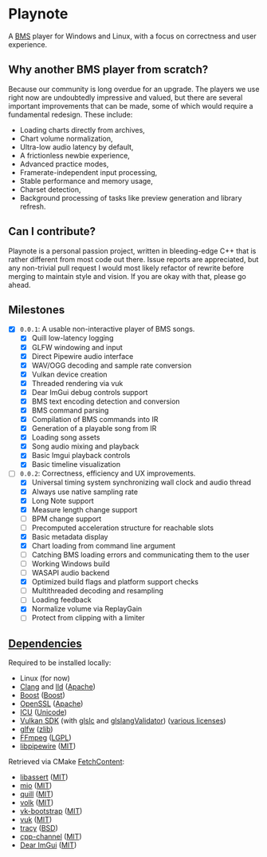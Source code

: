 # Playnote

A [BMS](https://en.wikipedia.org/wiki/Be-Music_Source) player for Windows and Linux, with a focus on correctness and user experience.

## Why another BMS player from scratch?

Because our community is long overdue for an upgrade. The players we use right now are undoubtedly impressive and valued, but there are several important improvements that can be made, some of which would require a fundamental redesign. These include:

- Loading charts directly from archives,
- Chart volume normalization,
- Ultra-low audio latency by default,
- A frictionless newbie experience,
- Advanced practice modes,
- Framerate-independent input processing,
- Stable performance and memory usage,
- Charset detection,
- Background processing of tasks like preview generation and library refresh.

## Can I contribute?

Playnote is a personal passion project, written in bleeding-edge C++ that is rather different from most code out there. Issue reports are appreciated, but any non-trivial pull request I would most likely refactor of rewrite before merging to maintain style and vision. If you are okay with that, please go ahead.

## Milestones

- [x] `0.0.1`: A usable non-interactive player of BMS songs.
  - [x] Quill low-latency logging
  - [x] GLFW windowing and input
  - [x] Direct Pipewire audio interface
  - [x] WAV/OGG decoding and sample rate conversion
  - [x] Vulkan device creation
  - [x] Threaded rendering via vuk
  - [x] Dear ImGui debug controls support
  - [x] BMS text encoding detection and conversion
  - [x] BMS command parsing
  - [x] Compilation of BMS commands into IR
  - [x] Generation of a playable song from IR
  - [x] Loading song assets
  - [x] Song audio mixing and playback
  - [x] Basic Imgui playback controls
  - [x] Basic timeline visualization
- [ ] `0.0.2`: Correctness, efficiency and UX improvements.
  - [x] Universal timing system synchronizing wall clock and audio thread
  - [x] Always use native sampling rate
  - [x] Long Note support
  - [x] Measure length change support
  - [ ] BPM change support
  - [ ] Precomputed acceleration structure for reachable slots
  - [x] Basic metadata display
  - [x] Chart loading from command line argument
  - [ ] Catching BMS loading errors and communicating them to the user
  - [ ] Working Windows build
  - [ ] WASAPI audio backend
  - [x] Optimized build flags and platform support checks
  - [ ] Multithreaded decoding and resampling
  - [ ] Loading feedback
  - [x] Normalize volume via ReplayGain
  - [ ] Protect from clipping with a limiter

## [Dependencies](./cmake/Dependencies.cmake)

Required to be installed locally:

- Linux (for now)
- [Clang](https://clang.llvm.org/) and [lld](https://lld.llvm.org/) ([Apache](https://github.com/llvm/llvm-project/blob/main/LICENSE.TXT))
- [Boost](https://www.boost.org/) ([Boost](https://www.boost.org/doc/user-guide/bsl.html))
- [OpenSSL](https://openssl-library.org/) ([Apache](https://github.com/openssl/openssl?tab=Apache-2.0-1-ov-file#readme))
- [ICU](https://icu.unicode.org/) ([Unicode](https://github.com/unicode-org/icu/blob/main/LICENSE))
- [Vulkan SDK](https://www.lunarg.com/vulkan-sdk/) (with [glslc](https://github.com/google/shaderc) and [glslangValidator](https://github.com/KhronosGroup/glslang)) ([various licenses](https://vulkan.lunarg.com/software/license/vulkan-1.4.313.0-linux-license-summary.txt))
- [glfw](https://www.glfw.org/) ([zlib](https://www.glfw.org/license.html))
- [FFmpeg](https://ffmpeg.org/) ([LGPL](https://git.ffmpeg.org/gitweb/ffmpeg.git/blob/HEAD:/LICENSE.md))
- [libpipewire](https://pipewire.org/) ([MIT](https://gitlab.freedesktop.org/pipewire/pipewire/-/blob/master/COPYING))

Retrieved via CMake [FetchContent](https://cmake.org/cmake/help/latest/module/FetchContent.html):

- [libassert](https://github.com/jeremy-rifkin/libassert) ([MIT](https://github.com/jeremy-rifkin/libassert?tab=MIT-1-ov-file#readme))
- [mio](https://github.com/vimpunk/mio) ([MIT](https://github.com/vimpunk/mio?tab=MIT-1-ov-file#readme))
- [quill](https://github.com/odygrd/quill) ([MIT](https://github.com/odygrd/quill?tab=MIT-1-ov-file#readme))
- [volk](https://github.com/zeux/volk) ([MIT](https://github.com/zeux/volk?tab=MIT-1-ov-file#readme))
- [vk-bootstrap](https://github.com/charles-lunarg/vk-bootstrap) ([MIT](https://github.com/charles-lunarg/vk-bootstrap?tab=MIT-1-ov-file#readme))
- [vuk](https://github.com/martty/vuk) ([MIT](https://github.com/martty/vuk?tab=MIT-1-ov-file#readme))
- [tracy](https://github.com/wolfpld/tracy) ([BSD](https://github.com/wolfpld/tracy?tab=License-1-ov-file#readme))
- [cpp-channel](https://blog.andreiavram.ro/cpp-channel-thread-safe-container-share-data-threads/) ([MIT](https://github.com/andreiavrammsd/cpp-channel?tab=MIT-1-ov-file))
- [Dear ImGui](https://github.com/ocornut/imgui) ([MIT](https://github.com/ocornut/imgui?tab=MIT-1-ov-file#readme))
